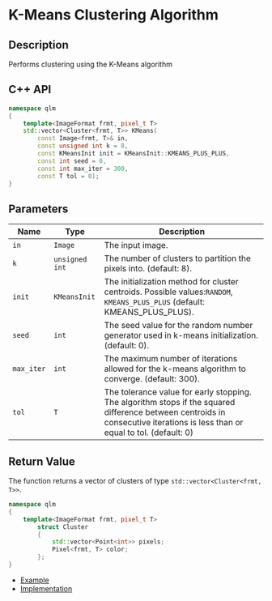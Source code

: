 # K-Means Clustering Algorithm

## Description
Performs clustering using the K-Means algorithm

## C++ API
```c++
namespace qlm
{
	template<ImageFormat frmt, pixel_t T>
	std::vector<Cluster<frmt, T>> KMeans(
		const Image<frmt, T>& in,
		const unsigned int k = 8,
		const KMeansInit init = KMeansInit::KMEANS_PLUS_PLUS,
		const int seed = 0,
		const int max_iter = 300,
		const T tol = 0);
}
```



## Parameters

| Name                  | Type          | Description                                                                                        |
|-----------------------|---------------|---------------------------------------------------------------------------------------------------|
| `in`                  | `Image`       | The input image.                                                                                   |
| `k`                   | `unsigned int`| The number of clusters to partition the pixels into. (default: 8).                                |
| `init`                | `KMeansInit`  | The initialization method for cluster centroids. Possible values:`RANDOM`, `KMEANS_PLUS_PLUS` (default: KMEANS_PLUS_PLUS).  |
| `seed`                | `int`         | The seed value for the random number generator used in k-means initialization. (default: 0).                             |
| `max_iter`            | `int`         | The maximum number of iterations allowed for the k-means algorithm to converge. (default: 300).                             |
| `tol`                 | `T`           | The tolerance value for early stopping. The algorithm stops if the squared difference between centroids in consecutive iterations is less than or equal to tol. (default: 0)  |



## Return Value
The function returns a vector of clusters of type `std::vector<Cluster<frmt, T>>`.
```c++
namespace qlm
{
	template<ImageFormat frmt, pixel_t T>
		struct Cluster
		{
			std::vector<Point<int>> pixels;
			Pixel<frmt, T> color;
		};
}
```

* [Example](../../../Examples/Features%20Detection/KMeans)
* [Implementation](../../../../code/KMeans.cpp)
